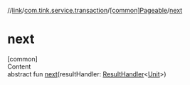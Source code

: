 //[link](../../index.md)/[com.tink.service.transaction](../index.md)/[[common]Pageable](index.md)/[next](next.md)



# next  
[common]  
Content  
abstract fun [next](next.md)(resultHandler: [ResultHandler](../../com.tink.service.handler/[common]-result-handler/index.md)<[Unit](https://kotlinlang.org/api/latest/jvm/stdlib/kotlin/-unit/index.html)>)  



